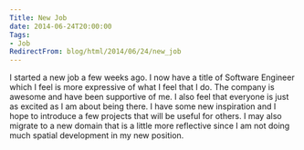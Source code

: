 ```yaml
---
Title: New Job
date: 2014-06-24T20:00:00
Tags:
- Job
RedirectFrom: blog/html/2014/06/24/new_job
---
```


I started a new job a few weeks ago. I now have a title of Software Engineer which I feel is more expressive of what I feel that I do. The company is awesome and have been supportive of me. I also feel that everyone is just as excited as I am about being there. I have some new inspiration and I hope to introduce a few projects that will be useful for others. I may also migrate to a new domain that is a little more reflective since I am not doing much spatial development in my new position.
